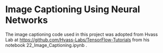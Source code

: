 # Image Captioning Using Neural Networks

The image captioning code used in this project was adopted from Hvass Lab at https://github.com/Hvass-Labs/TensorFlow-Tutorials from his notebook 22_Image_Captioning.ipynb .
